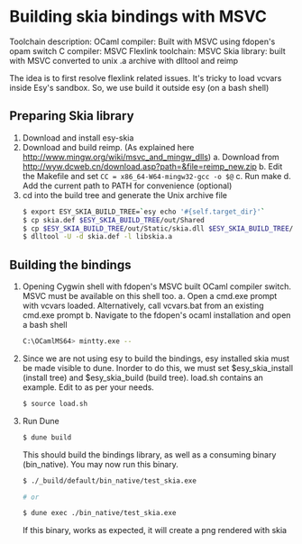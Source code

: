 # Building skia bindings with MSVC

Toolchain description:
OCaml compiler: Built with MSVC using fdopen's opam switch
C compiler: MSVC
Flexlink toolchain: MSVC
Skia library: built with MSVC converted to unix .a archive with
dlltool and reimp

The idea is to first resolve flexlink related issues. It's tricky to
load vcvars inside Esy's sandbox. So, we use build it outside esy (on
a bash shell)

## Preparing Skia library

1. Download and install esy-skia
2. Download and build reimp. (As explained here http://www.mingw.org/wiki/msvc_and_mingw_dlls)
   a. Download from
   http://wyw.dcweb.cn/download.asp?path=&file=reimp_new.zip
   b. Edit the Makefile and set `CC = x86_64-W64-mingw32-gcc -o $@`
   c. Run make
   d. Add the current path to PATH for convenience (optional)  
3. cd into the build tree and generate the Unix archive file
   ```sh
   $ export ESY_SKIA_BUILD_TREE=`esy echo '#{self.target_dir}'`
   $ cp skia.def $ESY_SKIA_BUILD_TREE/out/Shared
   $ cp $ESY_SKIA_BUILD_TREE/out/Static/skia.dll $ESY_SKIA_BUILD_TREE/out/Shared/skia.dll
   $ dlltool -U -d skia.def -l libskia.a


## Building the bindings

1. Opening Cygwin shell with fdopen's MSVC built OCaml compiler
   switch. MSVC must be available on this shell too. 
   a. Open a cmd.exe prompt with vcvars loaded. Alternatively,
   call vcvars.bat from an existing cmd.exe prompt
   b. Navigate to the fdopen's ocaml installation and open a bash
   shell
   
   ```sh
   C:\OCamlMS64> mintty.exe --
   ```
   
2. Since we are not using esy to build the bindings, esy installed
   skia must be made visible to dune. Inorder to do this, we must set
   $esy_skia_install (install tree) and $esy_skia_build (build
   tree). load.sh contains an example. Edit to as per your needs.
   
   ```sh
   $ source load.sh
   ```
   
3. Run Dune

    ```sh
    $ dune build
    ```
    
    This should build the bindings library, as well as a consuming
    binary (bin_native). You may now run this binary.
    
    ```sh
    $ ./_build/default/bin_native/test_skia.exe
    
    # or
    
    $ dune exec ./bin_native/test_skia.exe
    ```
    
    If this binary, works as expected, it will create a png rendered
    with skia
    
   
